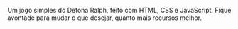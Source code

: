 Um  jogo simples do Detona Ralph, feito com HTML, CSS e JavaScript.
Fique avontade para mudar o que desejar, quanto mais recursos melhor.
